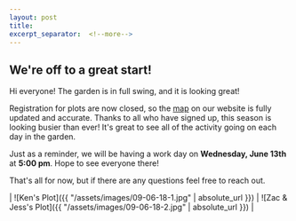 ```yaml
---
layout: post
title: 
excerpt_separator:  <!--more-->
---
```


## We're off to a great start!

Hi everyone! The garden is in full swing, and it is looking great!

Registration for plots are now closed, so the <a href="../plot-map.html">map</a> on our website is fully updated and accurate. Thanks to all who have signed up, this season is looking busier than ever! It's great to see all of the activity going on each day in the garden. 

Just as a reminder, we will be having a work day on <b>Wednesday, June 13th</b> at <b>5:00 pm</b>. Hope to see everyone there! 

That's all for now, but if there are any questions feel free to reach out. 

| ![Ken's Plot]({{ "/assets/images/09-06-18-1.jpg" | absolute_url }}) | ![Zac & Jess's Plot]({{ "/assets/images/09-06-18-2.jpg" | absolute_url }}) |
